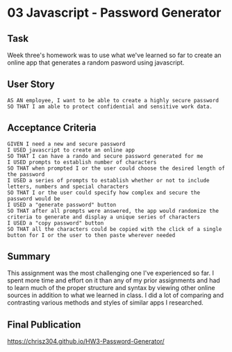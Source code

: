 # 03 Javascript - Password Generator

## Task

Week three's homework was to use what we've learned so far to create an online app that generates a random pasword using javascript.
## User Story

```
AS AN employee, I want to be able to create a highly secure password
SO THAT I am able to protect confidential and sensitive work data.
```

## Acceptance Criteria

```
GIVEN I need a new and secure password
I USED javascript to create an online app
SO THAT I can have a rando and secure password generated for me
I USED prompts to establish number of characters
SO THAT when prompted I or the user could choose the desired length of the password
I USED a series of prompts to establish whether or not to include letters, numbers and special characters
SO THAT I or the user could specify how complex and secure the password would be
I USED a "generate password" button
SO THAT after all prompts were answered, the app would randomize the criteria to generate and display a unique series of characters
I USED a "copy password" button 
SO THAT all the characters could be copied with the click of a single button for I or the user to then paste wherever needed
```

## Summary

This assignment was the most challenging one I've experienced so far. I spent more time and effort on it than any of my prior assignments and had to learn much of the proper structure and syntax by viewing other online sources in addition to what we learned in class. I did a lot of comparing and contrasting various methods and styles of similar apps I researched.


## Final Publication

https://chrisz304.github.io/HW3-Password-Generator/
